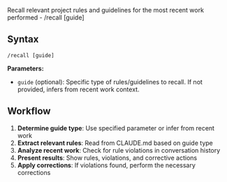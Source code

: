 Recall relevant project rules and guidelines for the most recent work performed - /recall [guide]

## Syntax

```
/recall [guide]
```

**Parameters:**
- `guide` (optional): Specific type of rules/guidelines to recall. If not provided, infers from recent work context.

## Workflow
1. **Determine guide type**: Use specified parameter or infer from recent work
2. **Extract relevant rules**: Read from CLAUDE.md based on guide type
3. **Analyze recent work**: Check for rule violations in conversation history
4. **Present results**: Show rules, violations, and corrective actions
5. **Apply corrections**: If violations found, perform the necessary corrections
